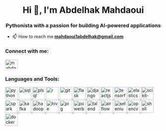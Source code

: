 <h1 align="center">Hi 👋, I'm Abdelhak Mahdaoui</h1>
<h3 align="center">Pythonista with a passion for building AI-powered applications</h3>

- 📫 How to reach me **mahdaoui1abdelhak@gmail.com**

<h3 align="left">Connect with me:</h3>
<p align="left">
    <a href="https://linkedin.com/in/mahdaouiabdelhak" target="blank">
        <img align="center" src="https://raw.githubusercontent.com/rahuldkjain/github-profile-readme-generator/master/src/images/icons/Social/linked-in-alt.svg"         
        alt="mahdaouiabdelhak" height="30" width="40" />
    </a>
</p>

<h3 align="left">Languages and Tools:</h3>
<p align="left">
    <!-- Python -->
    <a href="https://www.python.org/" target="_blank" rel="noreferrer">
        <img src="https://cdn.jsdelivr.net/gh/devicons/devicon/icons/python/python-original.svg" alt="python" width="40" height="40"/>
    </a>
    <!-- SQL -->
    <a href="https://www.microsoft.com/en-us/sql-server" target="_blank" rel="noreferrer">
        <img src="https://cdn.jsdelivr.net/gh/devicons/devicon/icons/microsoftsqlserver/microsoftsqlserver-plain.svg" alt="sql" width="40" height="40"/>
    </a>
    <!-- PL/SQL -->
    <a href="https://www.oracle.com/database/technologies/appdev/plsql.html" target="_blank" rel="noreferrer">
        <img src="https://cdn.jsdelivr.net/gh/devicons/devicon/icons/oracle/oracle-original.svg" alt="plsql" width="40" height="40"/>
    </a>
    <!-- R -->
    <a href="https://www.r-project.org/" target="_blank" rel="noreferrer">
        <img src="https://cdn.jsdelivr.net/gh/devicons/devicon/icons/r/r-original.svg" alt="r" width="40" height="40"/>
    </a>
    <!-- Git -->
    <a href="https://git-scm.com/" target="_blank" rel="noreferrer">
        <img src="https://cdn.jsdelivr.net/gh/devicons/devicon/icons/git/git-original.svg" alt="git" width="40" height="40"/>
    </a>
    <!-- Flask -->
    <a href="https://flask.palletsprojects.com/" target="_blank" rel="noreferrer">
        <img src="https://cdn.simpleicons.org/flask/000000" alt="flask" width="40" height="40"/>
    </a>
    <!-- Django -->
    <a href="https://www.djangoproject.com/" target="_blank" rel="noreferrer">
        <img src="https://cdn.jsdelivr.net/gh/devicons/devicon/icons/django/django-plain.svg" alt="django" width="40" height="40"/>
    </a>
    <!-- ReactJs -->
    <a href="https://reactjs.org/" target="_blank" rel="noreferrer">
        <img src="https://cdn.jsdelivr.net/gh/devicons/devicon/icons/react/react-original.svg" alt="reactjs" width="40" height="40"/>
    </a>
    <!-- TensorFlow -->
    <a href="https://www.tensorflow.org/" target="_blank" rel="noreferrer">
        <img src="https://cdn.jsdelivr.net/gh/devicons/devicon/icons/tensorflow/tensorflow-original.svg" alt="tensorflow" width="40" height="40"/>
    </a>
    <!-- Elasticsearch -->
    <a href="https://www.elastic.co/" target="_blank" rel="noreferrer">
        <img src="https://cdn.jsdelivr.net/gh/devicons/devicon/icons/elasticsearch/elasticsearch-original.svg" alt="elasticsearch" width="40" height="40"/>
    </a>
    <!-- Scikit-Learn -->
    <a href="https://scikit-learn.org/" target="_blank" rel="noreferrer">
        <img src="https://cdn.jsdelivr.net/gh/devicons/devicon@latest/icons/scikitlearn/scikitlearn-original.svg" alt="scikit-learn" width="40" height="40"/>
    </a>
    <!-- Spark -->
    <a href="https://spark.apache.org/" target="_blank" rel="noreferrer">
        <img src="https://cdn.jsdelivr.net/gh/devicons/devicon@latest/icons/apachespark/apachespark-original-wordmark.svg" alt="spark" width="40" height="40"/>
    </a>
    <!-- Kafka -->
    <a href="https://kafka.apache.org/" target="_blank" rel="noreferrer">
        <img src="https://cdn.jsdelivr.net/gh/devicons/devicon@latest/icons/apachekafka/apachekafka-original.svg" alt="kafka" width="40" height="40"/>
    </a>
    <!-- Hadoop -->
    <a href="https://hadoop.apache.org/" target="_blank" rel="noreferrer">
        <img src="https://cdn.jsdelivr.net/gh/devicons/devicon@latest/icons/hadoop/hadoop-original.svg" alt="hadoop" width="40" height="40"/>
    </a>
    <!-- Hive -->
    <a href="https://hive.apache.org/" target="_blank" rel="noreferrer">
        <img src="https://commons.wikimedia.org/wiki/File:Apache_Hive_logo.svg" alt="hive" width="40" height="40"/>
    </a>
    <!-- Pig -->
    <a href="https://pig.apache.org/" target="_blank" rel="noreferrer">
        <img src="https://en.wikipedia.org/wiki/Apache_Pig#/media/File:Apache_Pig_Logo.svg" alt="pig" width="40" height="40"/>
    </a>
    <!-- Power BI -->
    <a href="https://powerbi.microsoft.com/" target="_blank" rel="noreferrer">
        <img src="https://commons.wikimedia.org/wiki/File:New_Power_BI_Logo.svg" alt="powerbi" width="40" height="40"/>
    </a>
    <!-- Talend Open Studio -->
    <a href="https://www.talend.com/products/talend-open-studio/" target="_blank" rel="noreferrer">
        <img src="https://fr.wikipedia.org/wiki/Talend#/media/Fichier:TalendLogoCoral.png" alt="talend" width="40" height="40"/>
    </a>
    <!-- Airflow -->
    <a href="https://airflow.apache.org/" target="_blank" rel="noreferrer">
        <img src="https://cdn.jsdelivr.net/gh/devicons/devicon@latest/icons/apacheairflow/apacheairflow-original.svg" alt="airflow" width="40" height="40"/>
    </a>
    <!-- Selenium -->
    <a href="https://www.selenium.dev/" target="_blank" rel="noreferrer">
        <img src="https://cdn.jsdelivr.net/gh/devicons/devicon/icons/selenium/selenium-original.svg" alt="selenium" width="40" height="40"/>
    </a>
    <!-- OpenCV -->
    <a href="https://opencv.org/" target="_blank" rel="noreferrer">
        <img src="https://cdn.jsdelivr.net/gh/devicons/devicon/icons/opencv/opencv-original.svg" alt="opencv" width="40" height="40"/>
    </a>
    <!-- Shell scripting -->
    <a href="https://en.wikipedia.org/wiki/Shell_script" target="_blank" rel="noreferrer">
        <img src="https://cdn.jsdelivr.net/gh/devicons/devicon/icons/bash/bash-original.svg" alt="shell scripting" width="40" height="40"/>
    </a>
    <!-- Docker -->
    <a href="https://www.docker.com/" target="_blank" rel="noreferrer">
        <img src="https://cdn.jsdelivr.net/gh/devicons/devicon/icons/docker/docker-original.svg" alt="docker" width="40" height="40"/>
    </a>
</p>
